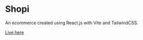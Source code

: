 # Shopi

An ecommerce created using React.js with Vite and TailwindCSS.

[Live here](https://sebastianrv26.github.io/shopi/)
